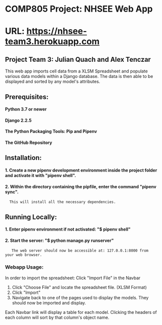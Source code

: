 # COMP805 Project: NHSEE Web App
# URL: https://nhsee-team3.herokuapp.com
## Project Team 3: Julian Quach and Alex Tenczar
This web app imports cell data from a XLSM Spreadsheet and
populate various data models within a Django database. The data is then able to be displayed and sorted by any model's attributes.

## Prerequisites:
#### Python 3.7 or newer
#### Django 2.2.5
#### The Python Packaging Tools: Pip and Pipenv
#### The GitHub Repository

## Installation:

#### 1. Create a new pipenv development environment inside the project folder and activate it with "pipenv shell".
#### 2. Within the directory containing the pipfile, enter the command "pipenv sync".
      This will install all the necessary dependencies.

## Running Locally:
#### 1. Enter pipenv environment if not activated: "$ pipenv shell"
#### 2. Start the server: "$ python manage.py runserver"  
       The web server should now be accessible at: 127.0.0.1:8000 from your web browser.
       
### Webapp Usage:
In order to import the spreadsheet: Click "Import File" in the Navbar
1. Click "Choose File" and locate the spreadsheet file. (XLSM Format)
2. Click "Import"
3. Navigate back to one of the pages used to display the models. They should now be imported and display.

Each Navbar link will display a table for each model.
Clicking the headers of each column will sort by that column's object name.
